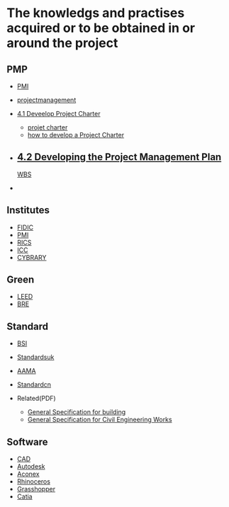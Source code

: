# The knowledgs and practises acquired or to be obtained in or around the project

## PMP
- [PMI](https://www.pmi.org/)
- [projectmanagement](https://www.projectmanagement.com/)
- [4.1 Deveelop Project Charter](https://circle.visual-paradigm.com/docs/project-management-lifecycle-guide-through/initiation-phase/how-to-develop-project-charter/)
  - [projet charter](https://it.ucsf.edu/sites/it.ucsf.edu/files/enterprise_reporting_charter.pdf)
  - [how to develop a Project Charter](https://circle.visual-paradigm.com/docs/project-management-lifecycle-guide-through/initiation-phase/how-to-develop-project-charter/?pdf=12602)
- [4.2 Developing the Project Management Plan](https://project-management.com/developing-the-project-management-plan/)
  -




   [WBS](http://www4.rcf.bnl.gov/~videbaks/hft/cd1/DOE_guidance_wBS.pdf)
-


## Institutes
- [FIDIC](http://fidic.org/)
- [PMI](https://www.pmi.org/)
- [RICS](http://www.rics.org)
- [ICC](https://iccwbo.org/)
- [CYBRARY](https://www.cybrary.it/)
## Green
- [LEED](https://new.usgbc.org/leed)
- [BRE](https://www.breeam.com/)

## Standard
- [BSI](https://shop.bsigroup.com/)
- [Standardsuk](https://www.standardsuk.com/)
- [AAMA](https://aamanet.org/)
- [Standardcn](http://www.standardcn.com/)

- Related(PDF)
  - [General Specification for building](https://www.archsd.gov.hk/media/11230/e79.pdf)
  - [General Specification for Civil Engineering Works](https://www.cedd.gov.hk/eng/publications/standards_handbooks_cost/doc/stan_gs_2006/gs_20006_doc/Section_1_2006Edition_General_15Feb07.pdf)

## Software
- [CAD](http://www.cadzxw.com/)
- [Autodesk](http://www.autodesk.com)
- [Aconex](https://www.aconex.com/cn)
- [Rhinoceros](https://www.rhino3d.com/)
- [Grasshopper](https://www.grasshopper3d.com/)
- [Catia](https://www.3ds.com/)
